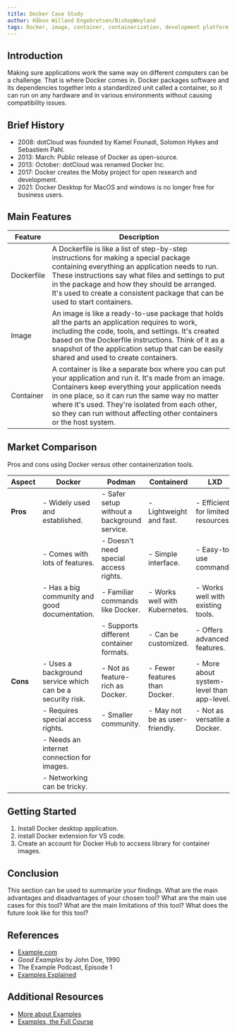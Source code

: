 ```yaml
---
title: Docker Case Study
author: Håkon Willand Engebretsen/BishopWeyland
tags: Docker, image, container, containerization, development platform
---
```


## Introduction

Making sure applications work the same way on different computers can be a challenge. That is where Docker comes in. Docker packages software and its dependencies together into a standardized unit called a container, so it can run on any hardware and in various environments without causing compatibility issues.

## Brief History

- 2008: dotCloud was founded by Kamel Founadi, Solomon Hykes and Sebastiem Pahl.
- 2013: March: Public release of Docker as open-source.
- 2013: October: dotCloud was renamed Docker Inc.
- 2017: Docker creates the Moby project for open research and development.
- 2021: Docker Desktop for MacOS and windows is no longer free for business users.

## Main Features

| Feature    | Description                                                                                                                                                                                                                                                                                                                               |
| ---------- | ----------------------------------------------------------------------------------------------------------------------------------------------------------------------------------------------------------------------------------------------------------------------------------------------------------------------------------------- |
| Dockerfile | A Dockerfile is like a list of step-by-step instructions for making a special package containing everything an application needs to run. These instructions say what files and settings to put in the package and how they should be arranged. It's used to create a consistent package that can be used to start containers.             |
| Image      | An image is like a ready-to-use package that holds all the parts an application requires to work, including the code, tools, and settings. It's created based on the Dockerfile instructions. Think of it as a snapshot of the application setup that can be easily shared and used to create containers.                                 |
| Container  | A container is like a separate box where you can put your application and run it. It's made from an image. Containers keep everything your application needs in one place, so it can run the same way no matter where it's used. They're isolated from each other, so they can run without affecting other containers or the host system. |

## Market Comparison

Pros and cons using Docker versus other containerization tools.

| Aspect   | Docker                                                    | Podman                                      | Containerd                     | LXD                                       |
| -------- | --------------------------------------------------------- | ------------------------------------------- | ------------------------------ | ----------------------------------------- |
| **Pros** | - Widely used and established.                            | - Safer setup without a background service. | - Lightweight and fast.        | - Efficient for limited resources.        |
|          | - Comes with lots of features.                            | - Doesn't need special access rights.       | - Simple interface.            | - Easy-to-use commands.                   |
|          | - Has a big community and good documentation.             | - Familiar commands like Docker.            | - Works well with Kubernetes.  | - Works well with existing tools.         |
|          |                                                           | - Supports different container formats.     | - Can be customized.           | - Offers advanced features.               |
| **Cons** | - Uses a background service which can be a security risk. | - Not as feature-rich as Docker.            | - Fewer features than Docker.  | - More about system-level than app-level. |
|          | - Requires special access rights.                         | - Smaller community.                        | - May not be as user-friendly. | - Not as versatile as Docker.             |
|          | - Needs an internet connection for images.                |                                             |                                |                                           |
|          | - Networking can be tricky.                               |                                             |                                |                                           |

## Getting Started

1. Install Docker desktop application.
2. install Docker extension for VS code.
3. Create an account for Docker Hub to accsess library for container images.

## Conclusion

This section can be used to summarize your findings. What are the main advantages and disadvantages of your chosen tool? What are the main use cases for this tool? What are the main limitations of this tool? What does the future look like for this tool?

## References

- [Example.com](https://example.com)
- _Good Examples_ by John Doe, 1990
- The Example Podcast, Episode 1
- [Examples Explained](https://youtu.be/dQw4w9WgXcQ)

## Additional Resources

- [More about Examples](https://example.com)
- [Examples, the Full Course](https://youtu.be/dQw4w9WgXcQ)
